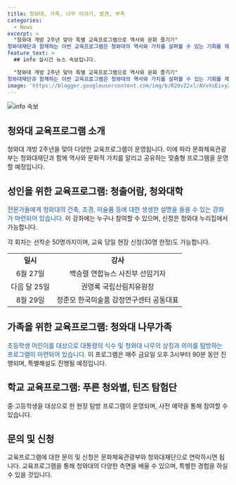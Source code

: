 ```yaml
---
title: 청와대, 가족, 나무 이야기, 발견, 부족
categories:
  - News
excerpt: >
  "청와대 개방 2주년 맞아 특별 교육프로그램으로 역사와 문화 즐기기"
청와대재단과 함께하는 이번 교육프로그램은 청와대의 역사와 가치를 살펴볼 수 있는 기회를 제공하는데, 성인을 대상으로 된 전문가 강좌부터 초등학생과 가족을 위한 특별 탐방 프로그램까지 다양한 내용을 담고 있다. 또한, 청소년을 대상으로 한 현장 탐방 프로그램도 마련되어 청와대를 보다 재미있고 특별한 방법으로 경험할 수 있는 계획이다. 자세한 내용은 청와대 누리집에서 확인할 수 있다. (출처: 정책브리핑 www.korea.kr)
feature_text: >
  ## info 실시간 뉴스 속보입니다.

  "청와대 개방 2주년 맞아 특별 교육프로그램으로 역사와 문화 즐기기"
청와대재단과 함께하는 이번 교육프로그램은 청와대의 역사와 가치를 살펴볼 수 있는 기회를 제공하는데, 성인을 대상으로 된 전문가 강좌부터 초등학생과 가족을 위한 특별 탐방 프로그램까지 다양한 내용을 담고 있다. 또한, 청소년을 대상으로 한 현장 탐방 프로그램도 마련되어 청와대를 보다 재미있고 특별한 방법으로 경험할 수 있는 계획이다. 자세한 내용은 청와대 누리집에서 확인할 수 있다. (출처: 정책브리핑 www.korea.kr)
image: 'https://blogger.googleusercontent.com/img/b/R29vZ2xl/AVvXsEixyZcFfHzMRdzZMjFBmAUKJYCLCGyLL1o632UiGVXcaFdKo_bkvkuCioo0uUKlGfBVcT3P84aROyZIXSBEx3Aw5nCQ3pTgDom1WDC4m8eifvWiAmWEEVb4x6G_l8C0QH225ldMjyaFvpxGEBGNO37VmDTDMHGhJPq73UglMfDca1-0aw/s1600/blogspot.png'
---
```


<p><img src="https://blogger.googleusercontent.com/img/b/R29vZ2xl/AVvXsEixyZcFfHzMRdzZMjFBmAUKJYCLCGyLL1o632UiGVXcaFdKo_bkvkuCioo0uUKlGfBVcT3P84aROyZIXSBEx3Aw5nCQ3pTgDom1WDC4m8eifvWiAmWEEVb4x6G_l8C0QH225ldMjyaFvpxGEBGNO37VmDTDMHGhJPq73UglMfDca1-0aw/s1600/blogspot.png" alt="info 속보" /></p>

<h2 data-ke-size="size26">청와대 교육프로그램 소개</h2>

<p data-ke-size="size16">청와대 개방 2주년을 맞아 다양한 교육프로그램이 운영됩니다. 이에 따라 문화체육관광부는 청와대재단과 함께 역사와 문화적 가치를 알리고 공유하는 맞춤형 프로그램을 운영할 예정입니다.</p>

<h2 data-ke-size="size24">성인을 위한 교육프로그램: <b>청출어람, 청와대학</b></h2>

<p data-ke-size="size16"><span style="color: #1a5490;">전문가들에게 청와대의 건축, 조경, 미술품 등에 대한 생생한 설명을 들을 수 있는 강좌가 마련되어 있습니다.</span> 이 강좌에는 누구나 참여할 수 있으며, 신청은 청와대 누리집에서 가능합니다.</p>

<p data-ke-size="size16">각 회차는 선착순 50명까지이며, 교육 당일 현장 신청(30명 한정)도 가능합니다.</p>

<table>
    <tr>
        <td style="text-align: center; height: 17px;"><b>일시</b></td>
        <td style="text-align: center; height: 17px;"><b>강사</b></td>
    </tr>
    <tr>
        <td style="text-align: center; height: 17px;">6월 27일</td>
        <td style="text-align: center; height: 17px;">백승렬 연합뉴스 사진부 선임기자</td>
    </tr>
    <tr>
        <td style="text-align: center; height: 17px;">다음 달 25일</td>
        <td style="text-align: center; height: 17px;">권영록 국립산림치유원장</td>
    </tr>
    <tr>
        <td style="text-align: center; height: 17px;">8월 29일</td>
        <td style="text-align: center; height: 17px;">정준모 한국미술품 감정연구센터 공동대표</td>
    </tr>
</table>

<h2 data-ke-size="size24">가족을 위한 교육프로그램: <b>청와대 나무가족</b></h2>

<p data-ke-size="size16"><span style="color: #1a5490;">초등학생 어린이를 대상으로 대통령의 식수 및 청와대 나무의 상징과 의미를 탐방하는 프로그램이 마련되어 있습니다. </span>이 프로그램은 매주 금요일 오후 3시부터 90분 동안 진행되며, 특별해설도 진행될 예정입니다.</p>

<h2 data-ke-size="size24">학교 교육프로그램: <b>푸른 청와별, 틴즈 탐험단</b></h2>

<p data-ke-size="size16">중·고등학생을 대상으로 한 현장 탐방 프로그램이 운영되며, 사전 예약을 통해 참여할 수 있습니다.</p>

<h2 data-ke-size="size24">문의 및 신청</h2>

<p data-ke-size="size16">교육프로그램에 대한 문의 및 신청은 문화체육관광부와 청와대재단으로 연락하시면 됩니다. 교육프로그램을 통해 청와대의 다양한 측면을 배울 수 있으며, 특별한 경험을 하실 수 있을 것입니다.</p>

<p data-ke-size="size16">&nbsp;</p>


